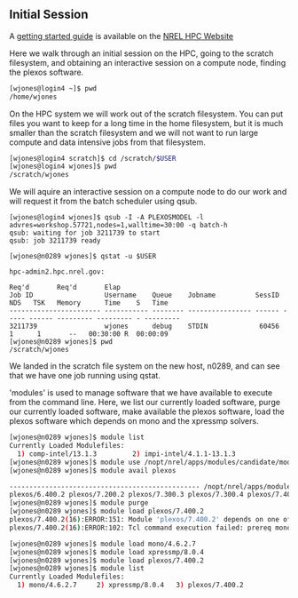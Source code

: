 ## Initial Session

A [getting started guide](https://hpc.nrel.gov/users/systems/peregrine/getting-started-for-users-new-to-high-performance-computing) is available on the [NREL HPC Website](https://hpc.nrel.gov)

Here we walk through an initial session on the HPC, going to the scratch filesystem, and obtaining an interactive session on a compute node, finding the plexos software.

```bash
[wjones@login4 ~]$ pwd
/home/wjones
```
On the HPC system we will work out of the scratch filesystem.  You can put files you want to keep for a long time in the home filesystem, but it is much smaller than the scratch filesystem and we will not want to run large compute and data intensive jobs from that filesystem.

```bash
[wjones@login4 scratch]$ cd /scratch/$USER
[wjones@login4 wjones]$ pwd
/scratch/wjones
```

We will aquire an interactive session on a compute node to do our work and will request it from the batch scheduler using qsub.
```
[wjones@login4 wjones]$ qsub -I -A PLEXOSMODEL -l advres=workshop.57721,nodes=1,walltime=30:00 -q batch-h 
qsub: waiting for job 3211739 to start
qsub: job 3211739 ready

[wjones@n0289 wjones]$ qstat -u $USER

hpc-admin2.hpc.nrel.gov: 
                                                                                  Req'd       Req'd       Elap
Job ID                  Username    Queue    Jobname          SessID  NDS   TSK   Memory      Time    S   Time
----------------------- ----------- -------- ---------------- ------ ----- ------ --------- --------- - ---------
3211739                 wjones      debug    STDIN             60456     1      1       --   00:30:00 R  00:00:09
[wjones@n0289 wjones]$ pwd
/scratch/wjones
```
We landed in the scratch file system on the new host, n0289, and can see that we have one job running using qstat.

'modules' is used to manage software that we have available to execute from the command line.  Here, we 
list our currently loaded software, 
purge our currently loaded software,
make available the plexos software, 
load the plexos software which depends on mono and the xpressmp solvers.

```bash
[wjones@n0289 wjones]$ module list
Currently Loaded Modulefiles:
  1) comp-intel/13.1.3         2) impi-intel/4.1.1-13.1.3
[wjones@n0289 wjones]$ module use /nopt/nrel/apps/modules/candidate/modulefiles
[wjones@n0289 wjones]$ module avail plexos

------------------------------------------------ /nopt/nrel/apps/modules/candidate/modulefiles -------------------------------------------------
plexos/6.400.2 plexos/7.200.2 plexos/7.300.3 plexos/7.300.4 plexos/7.400.2
[wjones@n0289 wjones]$ module purge
[wjones@n0289 wjones]$ module load plexos/7.400.2
plexos/7.400.2(16):ERROR:151: Module 'plexos/7.400.2' depends on one of the module(s) 'mono/4.6.2.7'
plexos/7.400.2(16):ERROR:102: Tcl command execution failed: prereq mono/4.6.2.7

[wjones@n0289 wjones]$ module load mono/4.6.2.7
[wjones@n0289 wjones]$ module load xpressmp/8.0.4
[wjones@n0289 wjones]$ module load plexos/7.400.2
[wjones@n0289 wjones]$ module list
Currently Loaded Modulefiles:
  1) mono/4.6.2.7     2) xpressmp/8.0.4   3) plexos/7.400.2
```
